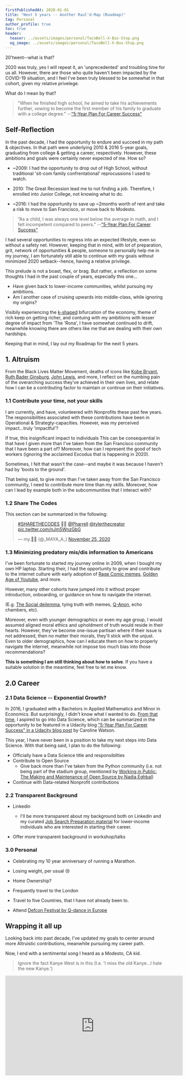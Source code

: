 ```yaml
---
firstPublishedAt: 2020-01-01
title: "Next 5 years -- Another Raul'd-Map (Roadmap)"
tag: Personal
author_profile: true
toc: true
header:
  teaser: ../assets/images/personal/TacoBell-X-Bus-Stop.png
  og_image: ../assets/images/personal/TacoBell-X-Bus-Stop.png
---
```


20'twent--what is that?

2020 was truly, yes I will repeat it, an 'unprecedented' and troubling time for us all. However, there are those who quite haven't been impacted by the COVID-19 situation, and I feel I've been truly blessed to be somewhat in that cohort, given my relative privelege.

What do I mean by that?

> "When he finished high school, he aimed to take his achievements further, vowing to become the first member of his family to graduate with a college degree." --["5-Year Plan For Career Success"](https://blog.udacity.com/2017/12/5-year-plan-for-career-success.html)

## Self-Reflection

In the past decade, I had the opportunity to endure and succeed in my path & objectives. In that path were underlying 2010 & 2016 5-year goals, graduating from college & getting a career, respectively. However, these ambitions and goals were certainly never expected of me. How so?

* ~2009: I had the opportunity to drop out of High School, without traditional 'sit-com family confrentational' reprocussions I used to watch.

* 2010: The Great Recession lead me to not finding a job. Therefore, I enrolled into Junior College, not knowing what to do.

* ~2016: I had the opportunity to save up ~2months worth of rent and take a risk to move to San Francisco, or move back to Modesto.

> “As a child, I was always one level below the average in math, and I felt incompetent compared to peers.” --["5-Year Plan For Career Success"](https://blog.udacity.com/2017/12/5-year-plan-for-career-success.html)

I had several opportunities to regress into an expected lifestyle, even so without a safety net. However, keeping that in mind, with lot of preparation, grit, network of opportunities & people, someone to personally help me in my journey, I am fortunately still able to continue with my goals without minimized 2020 setback--hence, having a relative privilege.

This prelude is not a boast, flex, or brag. But rather, a reflection on some thoughts I had in the past couple of years, especially this one...
* Have given back to lower-income communities, whilst pursuing my ambitions. 
* Am I another case of cruising upwards into middle-class, while ignoring my origins?

Visibily experiencing the [k-shaped](https://www.cnet.com/personal-finance/americas-v-shaped-vs-k-shaped-economic-recovery-what-does-it-all-mean/) bifurcation of the economy, theme of rich keep on getting richer, and contuing with my ambitiions with lesser degree of impact from 'The 'Rona', I have somewhat continued to drift, meanwhile knowing there are others like me that are dealing with their own hardships.

Keeping that in mind, I lay out my Roadmap for the next 5 years.

## 1. Altruism

From the Black Lives Matter Movement, deaths of icons like [Kobe Bryant](https://en.wikipedia.org/wiki/Kobe_Bryant), [Ruth Bader Ginsburg](https://en.wikipedia.org/wiki/Ruth_Bader_Ginsburg), [John Lewis](https://en.wikipedia.org/wiki/John_Lewis), and more, I reflect on the numbing pain of the overarching success they've achieved in their own lives, and relate how I can be a contributing factor to maintain or continue on their initiatives.

### 1.1 Contribute your time, not your skills

I am currently, and have, volunteered with Nonprofits these past few years. The responsibilities associated with these contributions have been in Operational & Strategty-capacities. However, was my perceived impact...truly 'impactful'?

If true, this insignificant impact to individuals This can be consequential in that have I given more than I've taken from the San Francisco community that I have been a part of? Moreover, how can I represent the good of tech workers (ignoring the acclaimed Excodus that is happening in 2020).

Sometimes, I felt that wasn't the case--and maybe it was because I haven't had by 'boots to the ground'.

That being said, to give more than I've taken away from the San Francisco community, I need to contribute more time than my skills. Moreover, how can I lead by example both in the subcommunities that I interact with?

### 1.2 Share The Codes

This section can be summarized in the following:

<blockquote class="twitter-tweet"><p lang="und" dir="ltr"><a href="https://twitter.com/hashtag/SHARETHECODES?src=hash&amp;ref_src=twsrc%5Etfw">#SHARETHECODES</a> 💫🌱 <a href="https://twitter.com/Pharrell?ref_src=twsrc%5Etfw">@Pharrell</a> <a href="https://twitter.com/tylerthecreator?ref_src=twsrc%5Etfw">@tylerthecreator</a> <a href="https://t.co/nJm5WnzGbG">pic.twitter.com/nJm5WnzGbG</a></p>&mdash; my.💅🏽 (@_MAYA_A_) <a href="https://twitter.com/_MAYA_A_/status/1331667687815086080?ref_src=twsrc%5Etfw">November 25, 2020</a></blockquote> <script async src="https://platform.twitter.com/widgets.js" charset="utf-8"></script>

### 1.3 Minimizing predatory mis/dis information to Americans


I've been fortunate to started my journey online in 2009, when I bought my own HP laptop. Starting their, I had the opportunity to grow and contribute to the internet culture with early adoption of [Rage Comic memes](https://www.buzzfeednews.com/article/katienotopoulos/memes-that-defined-the-2010s), [Golden Age of Youtube](https://www.theverge.com/2019/4/5/18287318/youtube-logan-paul-pewdiepie-demonetization-adpocalypse-premium-influencers-creators), and more.

However, many other cohorts have jumped into it without proper introduction, onboarding, or guidance on how to navigate the internet.

(E.g. [The Social deilemma](https://g.co/kgs/LZikMX), tying truth with memes, [Q-Anon](https://abcnews.go.com/Politics/men-qanon/story?id=73046374), echo chambers, etc).

Moreover, even with younger demographics or even my age group, I would assumed aligned moral ethics and upholdment of truth would reside in their hearts. However, they've become one-issue partisan where if their issue is not addressed, then no matter their morals, they'll stick with the unjust. Even to older demographics, how can I educate them on how to properly navigate the internet, meanwhile not impose too much bias into those recommendations?

**This is something I am still thinking about how to solve**. If you have a suitable solution in the meantime, feel free to let me know.

## 2.0 Career

### 2.1 Data Science -- Exponential Growth?

In 2016, I graduated with a Bachelors in Applied Mathematics and Minor in Economics. But surprisingly, I didn't know what I wanted to do. [From that time](https://www.youtube.com/watch?v=AGBGetoOW4s&pbjreload=101), I aspired to go into Data Science, which can be summarized in the opportunity to be featured in a Udacity blog  ["5-Year Plan For Career Success" in a Udacity blog post](https://blog.udacity.com/2017/12/5-year-plan-for-career-success.html) by Caroline Watson.

This year, I have never been in a position to take my next steps into Data Science. With that being said, I plan to do the following:
* Officially have a Data Science title and responsibilties
* Contribute to Open Source
  * Give back more than I've taken from the Python community (i.e. not being part of the stadium group, mentioned by [Working in Public: The Making and Maintenance of Open Source by Nadia Eghbal](https://www.amazon.com/Working-Public-Making-Maintenance-Software/dp/0578675862))
* Continue with Data-related Nonprofit contributions

### 2.2 Transparent Background


* Linkedin
  * I'll be more transparent about my background both on Linkedin and my curated [Job Search Preparation material](https://raulingaverage.dev/job-search) for lower-income individuals who are interested in starting their career.

* Offer more transparent background in workshop/talks

### 3.0 Personal

* Celebrating my 10 year anniversary of running a Marathon.

* Losing weight, per usual :cry:

* Home Ownership?

* Frequently travel to the London

* Travel to five Countries, that I have not already been to.

* Attend [Defcon Festival by Q-dance in Europe](https://youtu.be/vJ2eHsQv7Ac?t=3779)

## Wrapping it all up

Looking back into past decade, I've updated my goals to center around more Altruistic contributions, meanwhile pursuiing my career path.


Now, I end with a sentimental song I heard as a Modesto, CA kid.

> Ignore the fact Kanye West is in this (I.e. 'I miss the old Kanye...I hate the new Kanye.')

<iframe width="560" height="315" src="https://www.youtube.com/embed/Kxi3RQl6xVI" frameborder="0" allow="accelerometer; autoplay; clipboard-write; encrypted-media; gyroscope; picture-in-picture" allowfullscreen></iframe>